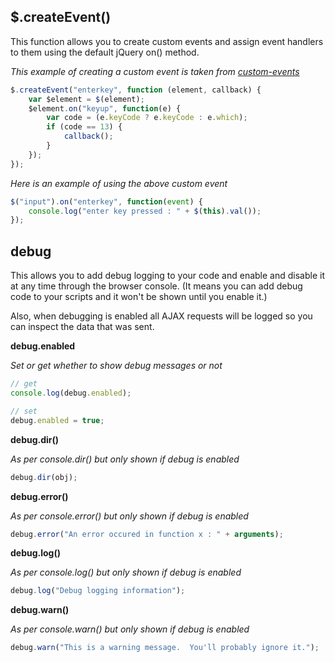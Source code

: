 $.createEvent()
-
This function allows you to create custom events and assign event handlers to them using the default jQuery on() method.

*This example of creating a custom event is taken from [custom-events](custom-events.js)*
```JavaScript
$.createEvent("enterkey", function (element, callback) {
    var $element = $(element);
    $element.on("keyup", function(e) {
        var code = (e.keyCode ? e.keyCode : e.which);
        if (code == 13) {
            callback();
        }
    });    
});
```
*Here is an example of using the above custom event*
```JavaScript
$("input").on("enterkey", function(event) {
    console.log("enter key pressed : " + $(this).val());
});
```

debug
-
This allows you to add debug logging to your code and enable and disable it at any time through the browser console.  (It means you can add debug code to your scripts and it won't be shown until you enable it.)

Also, when debugging is enabled all AJAX requests will be logged so you can inspect the data that was sent.

**debug.enabled**

*Set or get whether to show debug messages or not*
```JavaScript
// get
console.log(debug.enabled);

// set
debug.enabled = true;
```
**debug.dir()**

*As per console.dir() but only shown if debug is enabled*
```JavaScript
debug.dir(obj);
```
**debug.error()**

*As per console.error() but only shown if debug is enabled*
```JavaScript
debug.error("An error occured in function x : " + arguments);
```
**debug.log()**

*As per console.log() but only shown if debug is enabled*
```JavaScript
debug.log("Debug logging information");
```
**debug.warn()**

*As per console.warn() but only shown if debug is enabled*
```JavaScript
debug.warn("This is a warning message.  You'll probably ignore it.");
```
